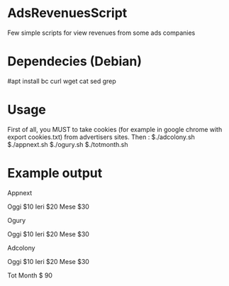 # AdsRevenuesScript
Few simple scripts for view revenues from some ads companies

# Dependecies (Debian)
 #apt install bc curl wget cat sed grep
 
# Usage
First of all, you MUST to take cookies (for example in google chrome with export cookies.txt) from advertisers sites.
Then :
 $./adcolony.sh
 $./appnext.sh
 $./ogury.sh
 $./totmonth.sh

# Example output

Appnext

Oggi $10
Ieri $20
Mese $30

Ogury

Oggi $10
Ieri $20
Mese $30

Adcolony

Oggi $10
Ieri $20
Mese $30

Tot Month $ 90

